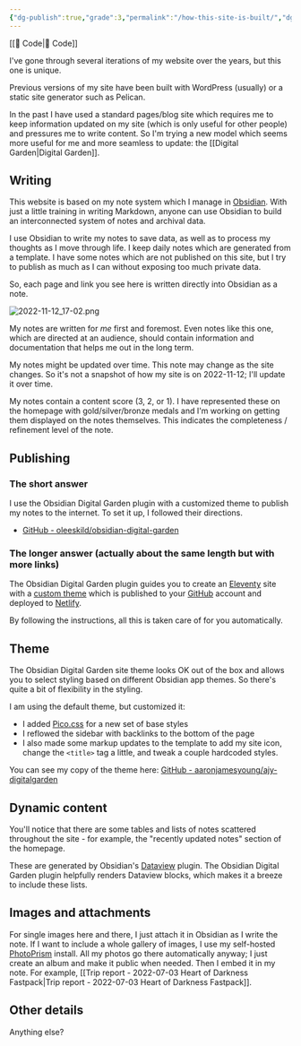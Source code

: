 ```yaml
---
{"dg-publish":true,"grade":3,"permalink":"/how-this-site-is-built/","dgPassFrontmatter":true}
---
```



[[📘 Code\|📘 Code]]

I've gone through several iterations of my website over the years, but this one is unique.

Previous versions of my site have been built with WordPress (usually) or a static site generator such as Pelican.

In the past I have used a standard pages/blog site which requires me to keep information updated on my site (which is only useful for other people) and pressures me to write content. So I'm trying a new model which seems more useful for me and more seamless to update: the [[Digital Garden\|Digital Garden]].

## Writing

This website is based on my note system which I manage in [Obsidian](https://obsidian.md/). With just a little training in writing Markdown, anyone can use Obsidian to build an interconnected system of notes and archival data.

I use Obsidian to write my notes to save data, as well as to process my thoughts as I move through life. I keep daily notes which are generated from a template. I have some notes which are not published on this site, but I try to publish as much as I can without exposing too much private data.

So, each page and link you see here is written directly into Obsidian as a note.

![2022-11-12_17-02.png](/img/user/98-attachments/2022-11-12_17-02.png)

My notes are written for *me* first and foremost. Even notes like this one, which are directed at an audience, should contain information and documentation that helps me out in the long term.

My notes might be updated over time. This note may change as the site changes. So it's not a snapshot of how my site is on 2022-11-12; I'll update it over time.

My notes contain a content score (3, 2, or 1). I have represented these on the homepage with gold/silver/bronze medals and I'm working on getting them displayed on the notes themselves. This indicates the completeness / refinement level of the note.

## Publishing

### The short answer

I use the Obsidian Digital Garden plugin with a customized theme to publish my notes to the internet. To set it up, I followed their directions.

* [GitHub - oleeskild/obsidian-digital-garden](https://github.com/oleeskild/obsidian-digital-garden)

### The longer answer (actually about the same length but with more links)

The Obsidian Digital Garden plugin guides you to create an [Eleventy](https://www.11ty.dev/) site with a [custom theme](https://github.com/oleeskild/digitalgarden) which is published to your [GitHub](https://github.com/) account and deployed to [Netlify](https://www.netlify.com/).

By following the instructions, all this is taken care of for you automatically.

## Theme

The Obsidian Digital Garden site theme looks OK out of the box and allows you to select styling based on different Obsidian app themes. So there's quite a bit of flexibility in the styling.

I am using the default theme, but customized it:

* I added [Pico.css](https://picocss.com/) for a new set of base styles
* I reflowed the sidebar with backlinks to the bottom of the page
* I also made some markup updates to the template to add my site icon, change the `<title>` tag a little, and tweak a couple hardcoded styles.

You can see my copy of the theme here: [GitHub - aaronjamesyoung/ajy-digitalgarden](https://github.com/aaronjamesyoung/ajy-digitalgarden)

## Dynamic content

You'll notice that there are some tables and lists of notes scattered throughout the site - for example, the "recently updated notes" section of the homepage.

These are generated by Obsidian's [Dataview](https://github.com/blacksmithgu/obsidian-dataview) plugin. The Obsidian Digital Garden plugin helpfully renders Dataview blocks, which makes it a breeze to include these lists.

## Images and attachments

For single images here and there, I just attach it in Obsidian as I write the note. If I want to include a whole gallery of images, I use my self-hosted [PhotoPrism](https://photoprism.app/) install. All my photos go there automatically anyway; I just create an album and make it public when needed. Then I embed it in my note. For example, [[Trip report - 2022-07-03 Heart of Darkness Fastpack\|Trip report - 2022-07-03 Heart of Darkness Fastpack]].

## Other details

Anything else?